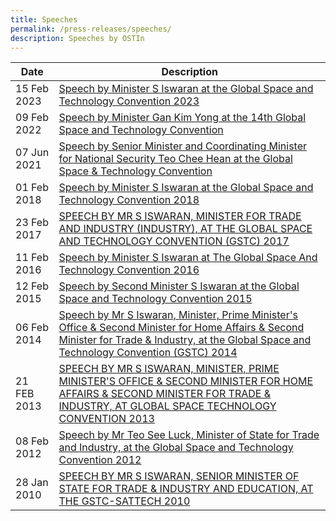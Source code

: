 ```yaml
---
title: Speeches
permalink: /press-releases/speeches/
description: Speeches by OSTIn
---
```

| Date | Description | 
| -------- | -------- | 
15 Feb 2023| [Speech by Minister S Iswaran at the Global Space and Technology Convention 2023](https://www.mti.gov.sg/Newsroom/Speeches/2023/02/Speech-by-Minister-S-Iswaran-at-the-Global-Space-and-Technology-Convention-2023)
09 Feb 2022| [Speech by Minister Gan Kim Yong at the 14th Global Space and Technology Convention](https://www.mti.gov.sg/Newsroom/Speeches/2022/02/Speech-by-Minister-Gan-Kim-Yong-at-the-14th-Global-Space-and-Technology-Convention)
07 Jun 2021 | [Speech by Senior Minister and Coordinating Minister for National Security Teo Chee Hean at the Global Space & Technology Convention](https://www.pmo.gov.sg/Newsroom/SM-Teo-Chee-Hean-Global-Space-Technology-Convention) |
01 Feb 2018| [Speech by Minister S Iswaran at the Global Space and Technology Convention 2018](https://www.mti.gov.sg/Newsroom/Speeches/2018/02/Speech-by-Minister-Iswaran-at-the-Global-Space-and-Technology-Convention-2018)
23 Feb 2017| [SPEECH BY MR S ISWARAN, MINISTER FOR TRADE AND INDUSTRY (INDUSTRY), AT THE GLOBAL SPACE AND TECHNOLOGY CONVENTION (GSTC) 2017](https://www.mti.gov.sg/Newsroom/Speeches/2017/02/Speech-by-Minister-Iswaran-at-the-Global-Space-and-Technology-Convention-2017-)
11 Feb 2016| [Speech by Minister S Iswaran at The Global Space And Technology Convention 2016](https://www.mti.gov.sg/Newsroom/Speeches/2016/02/Speech-by-Min-Iswaran-at-The-Global-Space-And-Technology-Convention-2016)
12 Feb 2015| [Speech by Second Minister S Iswaran at the Global Space and Technology Convention 2015](https://www.mti.gov.sg/Newsroom/Speeches/2015/02/Mr-S-Iswaran-at-the-Global-Space-and-Technology-Convention-2015)
06 Feb 2014| [Speech by Mr S Iswaran, Minister, Prime Minister's Office & Second Minister for Home Affairs & Second Minister for Trade & Industry, at the Global Space and Technology Convention (GSTC) 2014](https://www.nas.gov.sg/archivesonline/data/pdfdoc/20140213001.htm) |
21 FEB 2013| [SPEECH BY MR S ISWARAN, MINISTER, PRIME MINISTER'S OFFICE & SECOND MINISTER FOR HOME AFFAIRS & SECOND MINISTER FOR TRADE & INDUSTRY, AT GLOBAL SPACE TECHNOLOGY CONVENTION 2013](https://www.mti.gov.sg/Newsroom/Speeches/2013/02/Mr-S-Iswaran-at-the-Global-Space-Technology-Convention-2013)
08 Feb 2012| [Speech by Mr Teo See Luck, Minister of State for Trade and Industry, at the Global Space and Technology Convention 2012](https://www.mti.gov.sg/Newsroom/Speeches/2012/02/Mr-Teo-Ser-Luck-at-the-Global-Space-and-Technology-Convention-2012-9-Feb-2012)
28 Jan 2010|[SPEECH BY MR S ISWARAN, SENIOR MINISTER OF STATE FOR TRADE & INDUSTRY AND EDUCATION, AT THE GSTC-SATTECH 2010](https://www.mti.gov.sg/Newsroom/Speeches/2010/01/Mr-S-Iswaran-at-the-GSTC-SATTECH-2010-28-Jan-2010)